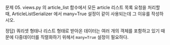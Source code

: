 문제 05. views.py 의 article_list 함수에서 모든 article 리스트 목록 요청을 처리할 때,
ArticleListSerializer 에서 many=True 설정이 같이 사용되는데 그 이유를 작성하시오.

정답)
쿼리셋 형태나 리스트 형태로 받아온 데이터는 여러 개의 객체를 포함하고 있기 때문에 다중데이터를 직렬화하기 위헤서 `many=True` 설정이 필요하다.
